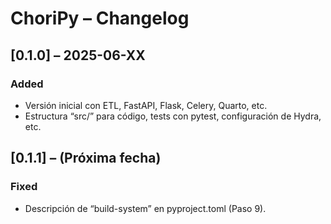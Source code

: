 # ChoriPy – Changelog

## [0.1.0] – 2025-06-XX
### Added
- Versión inicial con ETL, FastAPI, Flask, Celery, Quarto, etc.
- Estructura “src/” para código, tests con pytest, configuración de Hydra, etc.

## [0.1.1] – (Próxima fecha)
### Fixed
- Descripción de “build-system” en pyproject.toml (Paso 9).
